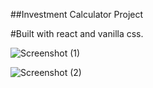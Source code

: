 ##Investment Calculator Project

#Built with react and vanilla css.

![Screenshot (1)](https://github.com/Udeme01/investment-calculator/assets/92237367/baba51f8-b034-498e-8971-ab7bfdf6dd8e)

![Screenshot (2)](https://github.com/Udeme01/investment-calculator/assets/92237367/8a0b75c2-5159-4d7b-a377-25925af45ab5)
